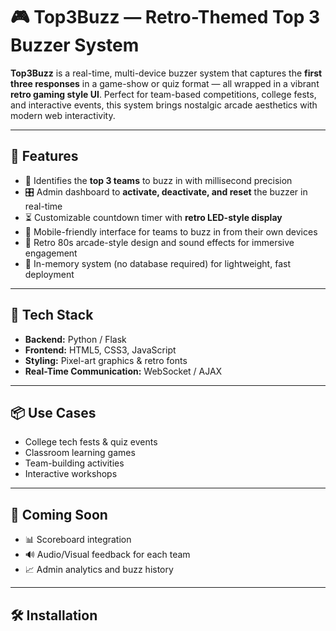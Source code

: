 # 🎮 Top3Buzz — Retro-Themed Top 3 Buzzer System

**Top3Buzz** is a real-time, multi-device buzzer system that captures the **first three responses** in a game-show or quiz format — all wrapped in a vibrant **retro gaming style UI**. Perfect for team-based competitions, college fests, and interactive events, this system brings nostalgic arcade aesthetics with modern web interactivity.

---

## 🚀 Features

- 🥇 Identifies the **top 3 teams** to buzz in with millisecond precision  
- 🎛️ Admin dashboard to **activate, deactivate, and reset** the buzzer in real-time  
- ⏳ Customizable countdown timer with **retro LED-style display**  
- 📱 Mobile-friendly interface for teams to buzz in from their own devices  
- 🎨 Retro 80s arcade-style design and sound effects for immersive engagement  
- 💾 In-memory system (no database required) for lightweight, fast deployment  

---

## 🔧 Tech Stack

- **Backend:** Python / Flask  
- **Frontend:** HTML5, CSS3, JavaScript  
- **Styling:** Pixel-art graphics & retro fonts  
- **Real-Time Communication:** WebSocket / AJAX  

---

## 📦 Use Cases

- College tech fests & quiz events  
- Classroom learning games  
- Team-building activities  
- Interactive workshops  

---

## 🔮 Coming Soon

- 📊 Scoreboard integration  
- 🔊 Audio/Visual feedback for each team  
- 📈 Admin analytics and buzz history  

---

## 🛠️ Installation

```bash
